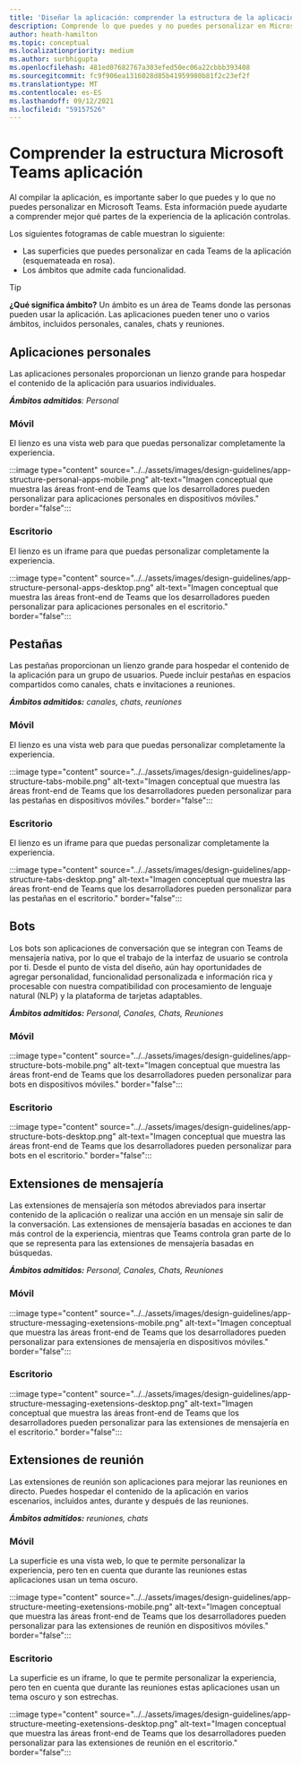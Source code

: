 ```yaml
---
title: 'Diseñar la aplicación: comprender la estructura de la aplicación'
description: Comprende lo que puedes y no puedes personalizar en Microsoft Teams al diseñar la aplicación.
author: heath-hamilton
ms.topic: conceptual
ms.localizationpriority: medium
ms.author: surbhigupta
ms.openlocfilehash: 481ed07682767a303efed50ec06a22cbbb393408
ms.sourcegitcommit: fc9f906ea1316028d85b41959980b81f2c23ef2f
ms.translationtype: MT
ms.contentlocale: es-ES
ms.lasthandoff: 09/12/2021
ms.locfileid: "59157526"
---
```

# <a name="understand-the-microsoft-teams-app-structure"></a>Comprender la estructura Microsoft Teams aplicación

Al compilar la aplicación, es importante saber lo que puedes y lo que no puedes personalizar en Microsoft Teams. Esta información puede ayudarte a comprender mejor qué partes de la experiencia de la aplicación controlas.

Los siguientes fotogramas de cable muestran lo siguiente:

* Las superficies que puedes personalizar en cada Teams de la aplicación (esquemateada en rosa).
* Los ámbitos que admite cada funcionalidad.

> [!TIP]
> **¿Qué significa ámbito?** Un ámbito es un área de Teams donde las personas pueden usar la aplicación. Las aplicaciones pueden tener uno o varios ámbitos, incluidos personales, canales, chats y reuniones.

## <a name="personal-apps"></a>Aplicaciones personales

Las aplicaciones personales proporcionan un lienzo grande para hospedar el contenido de la aplicación para usuarios individuales.

***Ámbitos admitidos**: Personal*

### <a name="mobile"></a>Móvil

El lienzo es una vista web para que puedas personalizar completamente la experiencia.

:::image type="content" source="../../assets/images/design-guidelines/app-structure-personal-apps-mobile.png" alt-text="Imagen conceptual que muestra las áreas front-end de Teams que los desarrolladores pueden personalizar para aplicaciones personales en dispositivos móviles." border="false":::

### <a name="desktop"></a>Escritorio

El lienzo es un iframe para que puedas personalizar completamente la experiencia.

:::image type="content" source="../../assets/images/design-guidelines/app-structure-personal-apps-desktop.png" alt-text="Imagen conceptual que muestra las áreas front-end de Teams que los desarrolladores pueden personalizar para aplicaciones personales en el escritorio." border="false":::

## <a name="tabs"></a>Pestañas

Las pestañas proporcionan un lienzo grande para hospedar el contenido de la aplicación para un grupo de usuarios. Puede incluir pestañas en espacios compartidos como canales, chats e invitaciones a reuniones.

***Ámbitos admitidos:** canales, chats, reuniones*

### <a name="mobile"></a>Móvil

El lienzo es una vista web para que puedas personalizar completamente la experiencia.

:::image type="content" source="../../assets/images/design-guidelines/app-structure-tabs-mobile.png" alt-text="Imagen conceptual que muestra las áreas front-end de Teams que los desarrolladores pueden personalizar para las pestañas en dispositivos móviles." border="false":::

### <a name="desktop"></a>Escritorio

El lienzo es un iframe para que puedas personalizar completamente la experiencia.

:::image type="content" source="../../assets/images/design-guidelines/app-structure-tabs-desktop.png" alt-text="Imagen conceptual que muestra las áreas front-end de Teams que los desarrolladores pueden personalizar para las pestañas en el escritorio." border="false":::

## <a name="bots"></a>Bots

Los bots son aplicaciones de conversación que se integran con Teams de mensajería nativa, por lo que el trabajo de la interfaz de usuario se controla por ti. Desde el punto de vista del diseño, aún hay oportunidades de agregar personalidad, funcionalidad personalizada e información rica y procesable con nuestra compatibilidad con procesamiento de lenguaje natural (NLP) y la plataforma de tarjetas adaptables.

***Ámbitos admitidos:** Personal, Canales, Chats, Reuniones*

### <a name="mobile"></a>Móvil

:::image type="content" source="../../assets/images/design-guidelines/app-structure-bots-mobile.png" alt-text="Imagen conceptual que muestra las áreas front-end de Teams que los desarrolladores pueden personalizar para bots en dispositivos móviles." border="false":::

### <a name="desktop"></a>Escritorio

:::image type="content" source="../../assets/images/design-guidelines/app-structure-bots-desktop.png" alt-text="Imagen conceptual que muestra las áreas front-end de Teams que los desarrolladores pueden personalizar para bots en el escritorio." border="false":::

## <a name="messaging-extensions"></a>Extensiones de mensajería

Las extensiones de mensajería son métodos abreviados para insertar contenido de la aplicación o realizar una acción en un mensaje sin salir de la conversación. Las extensiones de mensajería basadas en acciones te dan más control de la experiencia, mientras que Teams controla gran parte de lo que se representa para las extensiones de mensajería basadas en búsquedas.

***Ámbitos admitidos:** Personal, Canales, Chats, Reuniones*

### <a name="mobile"></a>Móvil

:::image type="content" source="../../assets/images/design-guidelines/app-structure-messaging-exetensions-mobile.png" alt-text="Imagen conceptual que muestra las áreas front-end de Teams que los desarrolladores pueden personalizar para extensiones de mensajería en dispositivos móviles." border="false":::

### <a name="desktop"></a>Escritorio

:::image type="content" source="../../assets/images/design-guidelines/app-structure-messaging-exetensions-desktop.png" alt-text="Imagen conceptual que muestra las áreas front-end de Teams que los desarrolladores pueden personalizar para las extensiones de mensajería en el escritorio." border="false":::

## <a name="meeting-extensions"></a>Extensiones de reunión

Las extensiones de reunión son aplicaciones para mejorar las reuniones en directo. Puedes hospedar el contenido de la aplicación en varios escenarios, incluidos antes, durante y después de las reuniones.

***Ámbitos admitidos:** reuniones, chats*

### <a name="mobile"></a>Móvil

La superficie es una vista web, lo que te permite personalizar la experiencia, pero ten en cuenta que durante las reuniones estas aplicaciones usan un tema oscuro.

:::image type="content" source="../../assets/images/design-guidelines/app-structure-meeting-exetensions-mobile.png" alt-text="Imagen conceptual que muestra las áreas front-end de Teams que los desarrolladores pueden personalizar para las extensiones de reunión en dispositivos móviles." border="false":::

### <a name="desktop"></a>Escritorio

La superficie es un iframe, lo que te permite personalizar la experiencia, pero ten en cuenta que durante las reuniones estas aplicaciones usan un tema oscuro y son estrechas.

:::image type="content" source="../../assets/images/design-guidelines/app-structure-meeting-exetensions-desktop.png" alt-text="Imagen conceptual que muestra las áreas front-end de Teams que los desarrolladores pueden personalizar para las extensiones de reunión en el escritorio." border="false":::
